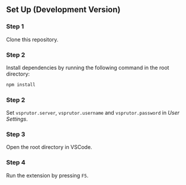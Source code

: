 ## Set Up (Development Version)

### Step 1
Clone this repository.

### Step 2
Install dependencies by running the following command in the root directory:
```bash
npm install
```

### Step 2
Set `vsprutor.server`, `vsprutor.username` and `vsprutor.password` in _User Settings_.

### Step 3
Open the root directory in VSCode. 

### Step 4
Run the extension by pressing ```F5```.